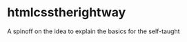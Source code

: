 htmlcsstherightway
==================

A spinoff on the idea to explain the basics for the self-taught